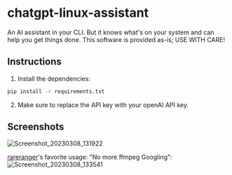 # chatgpt-linux-assistant
An AI assistant in your CLI. But it knows what's on your system and can help you get things done. This software is provided as-is; USE WITH CARE!

## Instructions

1. Install the dependencies:

```bash
pip install -r requirements.txt
```

2. Make sure to replace the API key with your openAI API key.

## Screenshots

![Screenshot_20230308_131922](https://user-images.githubusercontent.com/75229796/223673580-ca454b2c-3a91-455e-8c01-1b4401f11f83.png)

[rareranger](https://github.com/rareranger)'s favorite usage: "No more ffmpeg Googling":
![Screenshot_20230308_133541](https://user-images.githubusercontent.com/75229796/223676869-af065932-8321-497d-b9c6-245d668766d3.png)
